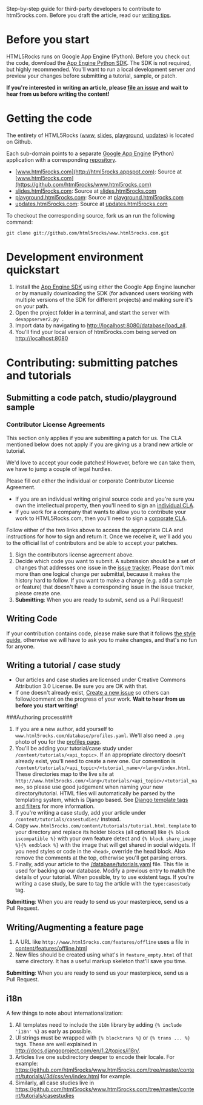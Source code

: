 Step-by-step guide for third-party developers to contribute to html5rocks.com. Before you draft the article, read our [writing tips](https://github.com/html5rocks/www.html5rocks.com/wiki/Writing-Tips). 

# Before you start #

HTML5Rocks runs on Google App Engine (Python). Before you check out the code, download
the [App Engine Python SDK](http://code.google.com/appengine/downloads.html#Google_App_Engine_SDK_for_Python). The SDK is not required, but highly recommended. You'll want to run a local development server and preview your changes before submitting a tutorial, sample, or patch. 

**If you're interested in writing an article, please [file an issue](https://github.com/html5rocks/www.html5rocks.com/issues/new) and wait to hear from us before writing the content!**

# Getting the code #

The entirety of HTML5Rocks ([www](http://www.html5rocks.com/), [slides](http://slides.html5rocks.com/), [playground](http://playground.html5rocks.com/), [updates](http://updates.html5rocks.com/)) is located on Github.

Each sub-domain points to a separate [Google App Engine](http://code.google.com/appengine/downloads.html) (Python) application with a corresponding [repository](https://github.com/html5rocks/).

* [www.html5rocks.com](http://html5rocks.appspot.com): Source at [www.html5rocks.com](https://github.com/html5rocks/www.html5rocks.com)
* [slides.html5rocks.com](http://html5slides.appspot.com): Source at [slides.html5rocks.com](https://github.com/html5rocks/slides.html5rocks.com)
* [playground.html5rocks.com](http://playground.html5rocks.com): Source at [playground.html5rocks.com](https://github.com/html5rocks/playground.html5rocks.com)
* [updates.html5rocks.com](http://updates.html5rocks.com): Source at [updates.html5rocks.com](https://github.com/html5rocks/updates.html5rocks.com)

To checkout the corresponding source, fork us an run the following command:

    git clone git://github.com/html5rocks/www.html5rocks.com.git

# Development environment  quickstart
1. Install the [App Engine SDK](https://developers.google.com/appengine/downloads#Google_App_Engine_SDK_for_Python) using either the Google App Engine launcher or by manually downloading the SDK (for advanced users working with multiple versions of the SDK for different projects) and making sure it's on your path.
2. Open the project folder in a terminal, and start the server with `devappserver2.py .`
3. Import data by navigating to [http://localhost:8080/database/load_all](http://localhost:8080/database/load_all).
4. You'll find your local version of html5rocks.com being served on [http://localhost:8080](http://localhost:8080)


# Contributing: submitting patches and tutorials #

## Submitting a code patch, studio/playground sample ##

### Contributor License Agreements ###

This section only applies if you are submitting a patch for us. The CLA mentioned below does not apply if you are giving us a brand new article or tutorial.

We'd love to accept your code patches! However, before we can take them, we have to jump a couple of legal hurdles.

Please fill out either the individual or corporate Contributor License Agreement.

  * If you are an individual writing original source code and you're sure you own the intellectual property, then you'll need to sign an [individual CLA](http://code.google.com/legal/individual-cla-v1.0.html).
  * If you work for a company that wants to allow you to contribute your work to HTML5Rocks.com, then you'll need to sign a [corporate CLA](http://code.google.com/legal/corporate-cla-v1.0.html).

Follow either of the two links above to access the appropriate CLA and instructions for how to sign and return it. Once we receive it, we'll add you to the official list of contributors and be able to accept your patches.

1. Sign the contributors license agreement above.
2. Decide which code you want to submit. A submission should be a set of changes that addresses one issue in the [issue tracker](https://github.com/html5rocks/www.html5rocks.com/issues). Please don't mix more than one logical change per submittal, because it makes the history hard to follow. If you want to make a change (e.g. add a sample or feature) that doesn't have a corresponding issue in the issue tracker, please create one.
3. **Submitting**: When you are ready to submit, send us a Pull Request!

## Writing Code ##

If your contribution contains code, please make sure that it follows [the style guide](http://google-styleguide.googlecode.com/svn/trunk/javascriptguide.xml), otherwise we will have to ask you to make changes, and that's no fun for anyone. 

## Writing a tutorial / case study ##

* Our articles and case studies are licensed under Creative Commons Attribution 3.0 License. Be sure you are OK with that.
* If one doesn't already exist, [Create a new issue](https://github.com/html5rocks/www.html5rocks.com/issues/new) so others can follow/comment on the progress of your work. **Wait to hear from us before you start writing!**

###Authoring process###

1. If you are a new author, add yourself to `www.html5rocks.com/database/profiles.yaml`. We'll also need a `.png` photo of you for the [profiles page](http://html5rocks.com/profiles).
2. You'll be adding your tutorial/case study under `/content/tutorials/<api_topic>`. If an appropriate directory doesn't already exist, you'll need to create a new one. Our convention is `/content/tutorials/<api_topic>/<tutorial_name>/<lang>/index.html`. These directories map to the live site at `http://www.html5rocks.com/<lang>/tutorials/<api_topic>/<tutorial_name>`, so please use good judgement when naming your new directory/tutorial.  HTML files will automatically be parsed by the templating system, which is Django based. See [Django template tags and filters](http://docs.djangoproject.com/en/1.0/ref/templates/builtins/) for more information.
3. If you're writing a case study, add your article under `/content/tutorials/casestudies/` instead.
4. Copy `www.html5rocks.com/content/tutorials/tutorial.html.template` to your directory and replace its holder blocks (all optional) like `{% block iscompatible %}` with your own feature detect and `{% block share_image %}{% endblock %}` with the image that will get shared in social widgets. If you need styles or code in the `<head>`, override the head block. Also remove the comments at the top, otherwise you'll get parsing errors.
5. Finally, add your article to the [/database/tutorials.yaml](https://github.com/html5rocks/www.html5rocks.com/blob/master/database/tutorials.yaml) file. This file is used for backing up our database. Modify a previous entry to match the details of your tutorial. When possible, try to use existent tags. If you're writing a case study, be sure to tag the article with the `type:casestudy` tag. 

**Submitting**: When you are ready to send us your masterpiece, send us a Pull Request.

## Writing/Augmenting a feature page ##

1. A URL like `http://www.html5rocks.com/features/offline` uses a file in [content/features/offline.html](https://github.com/html5rocks/www.html5rocks.com/tree/master/content/features/offline.html)
2.  New files should be created using what's in `feature_empty.html` of that same directory. It has a useful markup skeleton that'll save you time.

**Submitting**: When you are ready to send us your masterpiece, send us a Pull Request.

## i18n ##

A few things to note about internationalization:

1. All templates need to include the `i18n` library by adding `{% include 'i18n' %}` as early as possible.
2. UI strings must be wrapped with `{% blocktrans %}` or `{% trans ... %}` tags.  These are well explained in http://docs.djangoproject.com/en/1.2/topics/i18n/.
3.  Articles live one subdirectory deeper to encode their locale. For example: https://github.com/html5rocks/www.html5rocks.com/tree/master/content/tutorials//3d/css/en/index.html for example.
4.  Similarly, all case studies live in https://github.com/html5rocks/www.html5rocks.com/tree/master/content/tutorials/casestudies
